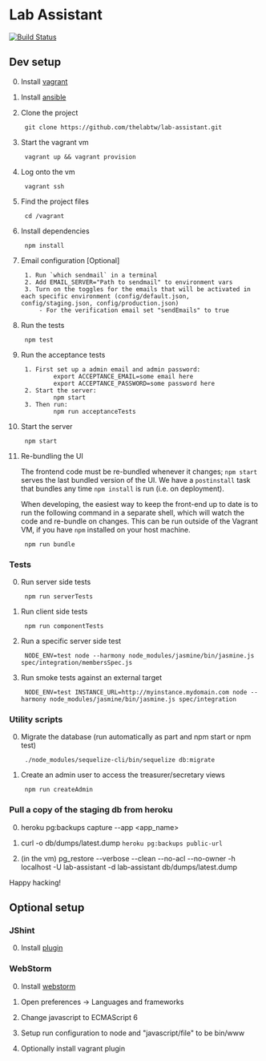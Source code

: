 # Lab Assistant

[![Build Status](https://snap-ci.com/thelabtw/lab-assistant/branch/master/build_image)](https://snap-ci.com/thelabtw/lab-assistant/branch/master)

## Dev setup

0. Install [vagrant](https://www.vagrantup.com/downloads.html)
0. Install [ansible](https://docs.ansible.com/ansible/intro_installation.html)
0. Clone the project

        git clone https://github.com/thelabtw/lab-assistant.git

0. Start the vagrant vm

        vagrant up && vagrant provision

0. Log onto the vm

        vagrant ssh

0. Find the project files

        cd /vagrant

0. Install dependencies

        npm install

0. Email configuration [Optional]

        1. Run `which sendmail` in a terminal
        2. Add EMAIL_SERVER="Path to sendmail" to environment vars
        3. Turn on the toggles for the emails that will be activated in each specific environment (config/default.json, config/staging.json, config/production.json)
            - For the verification email set "sendEmails" to true

0. Run the tests

        npm test

0. Run the acceptance tests

        1. First set up a admin email and admin password:
                export ACCEPTANCE_EMAIL=some email here
                export ACCEPTANCE_PASSWORD=some password here
        2. Start the server:
                npm start
        3. Then run:
                npm run acceptanceTests

0. Start the server

        npm start

0. Re-bundling the UI

    The frontend code must be re-bundled whenever it changes; `npm start` serves the last bundled version of the UI. We have a `postinstall` task that bundles any time `npm install` is run (i.e. on deployment). 

    When developing, the easiest way to keep the front-end up to date is to run the following command in a separate shell, which will watch the code and re-bundle on changes. This can be run outside of the Vagrant VM, if you have `npm` installed on your host machine.

        npm run bundle

### Tests

0. Run server side tests

        npm run serverTests

0. Run client side tests

        npm run componentTests

0. Run a specific server side test

        NODE_ENV=test node --harmony node_modules/jasmine/bin/jasmine.js spec/integration/membersSpec.js

0. Run smoke tests against an external target

        NODE_ENV=test INSTANCE_URL=http://myinstance.mydomain.com node --harmony node_modules/jasmine/bin/jasmine.js spec/integration

### Utility scripts

0. Migrate the database (run automatically as part and npm start or npm test)

        ./node_modules/sequelize-cli/bin/sequelize db:migrate

0. Create an admin user to access the treasurer/secretary views

        npm run createAdmin

### Pull a copy of the staging db from heroku

0. heroku pg:backups capture --app <app_name>

0. curl -o db/dumps/latest.dump `heroku pg:backups public-url`

0. (in the vm) pg_restore --verbose --clean --no-acl --no-owner -h localhost -U lab-assistant -d lab-assistant db/dumps/latest.dump

Happy hacking!

## Optional setup

### JShint

0. Install [plugin](http://jshint.com/install/)

### WebStorm

0. Install [webstorm](https://www.jetbrains.com/webstorm/download/)

0. Open preferences -> Languages and frameworks

0. Change javascript to ECMAScript 6

0. Setup run configuration to node and "javascript/file" to be bin/www

0. Optionally install vagrant plugin
